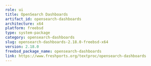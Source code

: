 ```yaml
---
role: ui
title: OpenSearch Dashboards
artifact_id: opensearch-dashboards
architecture: x64
platform: freebsd
type: system-package
category: opensearch-dashboards
slug: opensearch-dashboards-2.18.0-freebsd-x64
version: 2.18.0
freebsd_package_name: opensearch-dashboards
link: https://www.freshports.org/textproc/opensearch-dashboards
---
```

